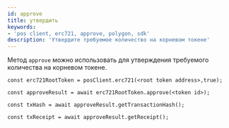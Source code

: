 ```yaml
---
id: approve
title: утвердить
keywords:
- 'pos client, erc721, approve, polygon, sdk'
description: 'Утвердите требуемое количество на корневом токене'
---
```


Метод `approve` можно использовать для утверждения требуемого количества на корневом токене.

```
const erc721RootToken = posClient.erc721(<root token address>,true);

const approveResult = await erc721RootToken.approve(<token id>);

const txHash = await approveResult.getTransactionHash();

const txReceipt = await approveResult.getReceipt();

```
